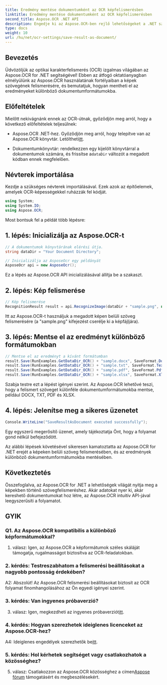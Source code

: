 ```yaml
---
title: Eredmény mentése dokumentumként az OCR képfelismerésben
linktitle: Eredmény mentése dokumentumként az OCR képfelismerésben
second_title: Aspose.OCR .NET API
description: Engedje ki az Aspose.OCR-ben rejlő lehetőségeket a .NET számára. Könnyen felismerheti a képek szövegét, és mentheti az eredményeket különböző dokumentumformátumokba.
type: docs
weight: 10
url: /hu/net/ocr-settings/save-result-as-document/
---
```

## Bevezetés

Üdvözöljük az optikai karakterfelismerés (OCR) izgalmas világában az Aspose.OCR for .NET segítségével! Ebben az átfogó oktatóanyagban elmélyülünk az Aspose.OCR használatának fortélyaiban a képek szövegének felismerésére, és bemutatjuk, hogyan mentheti el az eredményeket különböző dokumentumformátumokba.

## Előfeltételek

Mielőtt nekivágnánk ennek az OCR-útnak, győződjön meg arról, hogy a következő előfeltételek teljesülnek:

-  Aspose.OCR .NET-hez. Győződjön meg arról, hogy telepítve van az Aspose.OCR könyvtár. Letöltheti[itt](https://releases.aspose.com/ocr/net/).

-  Dokumentumkönyvtár: rendelkezzen egy kijelölt könyvtárral a dokumentumok számára, és frissítse a`dataDir` változót a megadott kódban ennek megfelelően.

## Névterek importálása

Kezdje a szükséges névterek importálásával. Ezek azok az építőelemek, amelyek OCR-képességekkel ruházzák fel kódját.

```csharp
using System;
using System.IO;
using Aspose.OCR;
```

Most bontsuk fel a példát több lépésre:

## 1. lépés: Inicializálja az Aspose.OCR-t

```csharp
// A dokumentumok könyvtárának elérési útja.
string dataDir = "Your Document Directory";

// Inicializálja az AsposeOcr egy példányát
AsposeOcr api = new AsposeOcr();
```

Ez a lépés az Aspose.OCR API inicializálásával állítja be a szakaszt.

## 2. lépés: Kép felismerése

```csharp
// Kép felismerése
RecognitionResult result = api.RecognizeImage(dataDir + "sample.png", new RecognitionSettings { });
```

Itt az Aspose.OCR-t használjuk a megadott képen belüli szöveg felismerésére (a "sample.png" kifejezést cserélje ki a képfájljára).

## 3. lépés: Mentse el az eredményt különböző formátumokban

```csharp
// Mentse el az eredményt a kívánt formátumban
result.Save(RunExamples.GetDataDir_OCR() + "sample.docx", SaveFormat.Docx);
result.Save(RunExamples.GetDataDir_OCR() + "sample.txt", SaveFormat.Text);
result.Save(RunExamples.GetDataDir_OCR() + "sample.pdf", SaveFormat.Pdf);
result.Save(RunExamples.GetDataDir_OCR() + "sample.xlsx", SaveFormat.Xlsx);
```

Szabja testre ezt a lépést igényei szerint. Az Aspose.OCR lehetővé teszi, hogy a felismert szöveget különféle dokumentumformátumokba mentse, például DOCX, TXT, PDF és XLSX.

## 4. lépés: Jelenítse meg a sikeres üzenetet

```csharp
Console.WriteLine("SaveResultAsDocument executed successfully");
```

Egy egyszerű megerősítő üzenet, amely tájékoztatja Önt, hogy a folyamat gond nélkül befejeződött.

Az alábbi lépések követésével sikeresen kamatoztatta az Aspose.OCR for .NET erejét a képeken belüli szöveg felismerésében, és az eredmények különböző dokumentumformátumokba mentésében.

## Következtetés

Összefoglalva, az Aspose.OCR for .NET a lehetőségek világát nyitja meg a képekben történő szövegfelismeréshez. Akár adatokat nyer ki, akár kereshető dokumentumokat hoz létre, az Aspose.OCR intuitív API-jával leegyszerűsíti a folyamatot.

## GYIK

### Q1. Az Aspose.OCR kompatibilis a különböző képformátumokkal?

1. válasz: Igen, az Aspose.OCR a képformátumok széles skáláját támogatja, rugalmasságot biztosítva az OCR-feladatokban.

### 2. kérdés: Testreszabhatom a felismerési beállításokat a nagyobb pontosság érdekében?

A2: Abszolút! Az Aspose.OCR felismerési beállításokat biztosít az OCR folyamat finomhangolásához az Ön egyedi igényei szerint.

### 3. kérdés: Van ingyenes próbaverzió?

 3. válasz: Igen, megkezdheti az ingyenes próbaverziót[itt](https://releases.aspose.com/).

### 4. kérdés: Hogyan szerezhetek ideiglenes licenceket az Aspose.OCR-hez?

 A4: Ideiglenes engedélyek szerezhetők be[itt](https://purchase.aspose.com/temporary-license/).

### 5. kérdés: Hol kérhetek segítséget vagy csatlakozhatok a közösséghez?

 5. válasz: Csatlakozzon az Aspose.OCR közösséghez a címen[Aspose fórum](https://forum.aspose.com/c/ocr/16) támogatásért és megbeszélésekért.